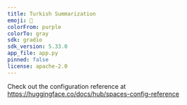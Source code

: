 ```yaml
---
title: Turkish Summarization
emoji: 🦀
colorFrom: purple
colorTo: gray
sdk: gradio
sdk_version: 5.33.0
app_file: app.py
pinned: false
license: apache-2.0
---
```


Check out the configuration reference at https://huggingface.co/docs/hub/spaces-config-reference
